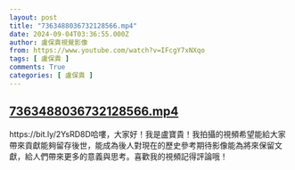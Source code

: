```yaml
---
layout: post
title: "7363488036732128566.mp4"
date: 2024-09-04T03:36:55.000Z
author: 盧保貴視覺影像
from: https://www.youtube.com/watch?v=IFcgY7xNXqo
tags: [ 盧保貴 ]
comments: True
categories: [ 盧保貴 ]
---
```

<!--1725421015000-->
[7363488036732128566.mp4](https://www.youtube.com/watch?v=IFcgY7xNXqo)
------

<div>
https://bit.ly/2YsRD8D哈嘍，大家好！我是盧寶貴！我拍攝的視頻希望能給大家帶來貢獻能夠留存後世，能成為後人對現在的歷史參考期待影像能為將來保留文獻，給人們帶來更多的意義與思考。喜歡我的視頻記得評論哦！
</div>
